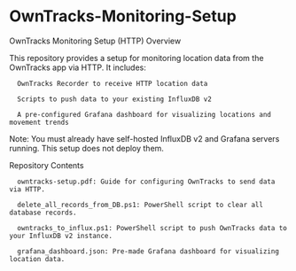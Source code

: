 # OwnTracks-Monitoring-Setup

OwnTracks Monitoring Setup (HTTP)
Overview

This repository provides a setup for monitoring location data from the OwnTracks app via HTTP. It includes:

      OwnTracks Recorder to receive HTTP location data

      Scripts to push data to your existing InfluxDB v2

      A pre-configured Grafana dashboard for visualizing locations and movement trends

Note: You must already have self-hosted InfluxDB v2 and Grafana servers running. This setup does not deploy them.

Repository Contents

      owntracks-setup.pdf: Guide for configuring OwnTracks to send data via HTTP.

      delete_all_records_from_DB.ps1: PowerShell script to clear all database records.

      owntracks_to_influx.ps1: PowerShell script to push OwnTracks data to your InfluxDB v2 instance.

      grafana_dashboard.json: Pre-made Grafana dashboard for visualizing location data.
